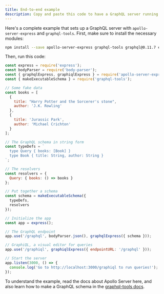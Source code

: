 ```yaml
---
title: End-to-end example
description: Copy and paste this code to have a GraphQL server running in 30 seconds.
---
```


Here's a complete example that sets up a GraphQL server with `apollo-server-express` and `graphql-tools`. First, make sure to install the necessary modules:

```sh
npm install --save apollo-server-express graphql-tools graphql@0.11.7 express body-parser
```

Then, run this code:

```js
const express = require('express');
const bodyParser = require('body-parser');
const { graphqlExpress, graphiqlExpress } = require('apollo-server-express');
const { makeExecutableSchema } = require('graphql-tools');

// Some fake data
const books = [
  {
    title: "Harry Potter and the Sorcerer's stone",
    author: 'J.K. Rowling'
  },
  {
    title: 'Jurassic Park',
    author: 'Michael Crichton'
  }
];

// The GraphQL schema in string form
const typeDefs = `
  type Query { books: [Book] }
  type Book { title: String, author: String }
`;

// The resolvers
const resolvers = {
  Query: { books: () => books }
};

// Put together a schema
const schema = makeExecutableSchema({
  typeDefs,
  resolvers
});

// Initialize the app
const app = express();

// The GraphQL endpoint
app.use('/graphql', bodyParser.json(), graphqlExpress({ schema }));

// GraphiQL, a visual editor for queries
app.use('/graphiql', graphiqlExpress({ endpointURL: '/graphql' }));

// Start the server
app.listen(3000, () => {
  console.log('Go to http://localhost:3000/graphiql to run queries!');
});
```

To understand the example, read the docs about Apollo Server here, and also learn how to make a GraphQL schema in the [graphql-tools docs](https://www.apollographql.com/docs/graphql-tools/).
